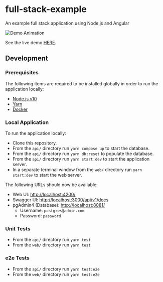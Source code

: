 # full-stack-example
An example full stack application using Node.js and Angular

![Demo Animation](https://github.com/vincilbishop/full-stack-example/raw/develop/demo.gif "Full Stack Example Screenshot")

See the live demo [HERE](https://frozen-fortress-85895.herokuapp.com/).

## Development

### Prerequisites
The following items are required to be installed globally in order to run the application locally:
* [Node.js v10](https://nodejs.org/en/about/releases/)
* [Yarn](https://yarnpkg.com/en/docs/install)
* [Docker](https://www.docker.com/products/docker-desktop)

### Local Application
To run the application locally:
* Clone this repository.
* From the `api/` directory run `yarn compose up` to start the database.
* From the `api/` directory run `yarn db:reset` to populate the database.
* From the `api/` directory run `yarn start:dev` to start the application server.
* In a separate terminal window from the `web/` directory run `yarn start:dev` to start the web server.

The following URLs should now be available:

* Web UI: [http://localhost:4200/](http://localhost:4200/)
* Swagger UI: [http://localhost:3000/api/v1/docs](http://localhost:3000/api/v1/docs)
* pgAdmin4 (Database): [http://localhost:8081/](http://localhost:8081/)
  * Username: `postgres@admin.com`
  * Password: `password`

### Unit Tests
* From the `api/` directory run `yarn test`
* From the `web/` directory run `yarn test`

### e2e Tests
* From the `api/` directory run `yarn test:e2e`
* From the `web/` directory run `yarn test:e2e`
